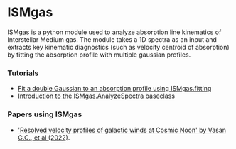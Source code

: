# ISMgas

ISMgas is a python module used to analyze absorption line kinematics of Interstellar Medium gas. The module takes a 1D spectra as an input and extracts key kinematic diagnostics (such as velocity centroid of absorption) by fitting the absorption profile with multiple gaussian profiles. 

### Tutorials
- [Fit a double Gaussian to an absorption profile using ISMgas.fitting](ISMgas/fitting/README.md)
- [Introduction to the ISMgas.AnalyzeSpectra baseclass](ISMgas/spectra/README.md)


### Papers using ISMgas 

- ['Resolved velocity profiles of galactic winds at Cosmic Noon' by Vasan G.C., et al (2022)](https://ui.adsabs.harvard.edu/abs/2022arXiv220905508K/abstract).

